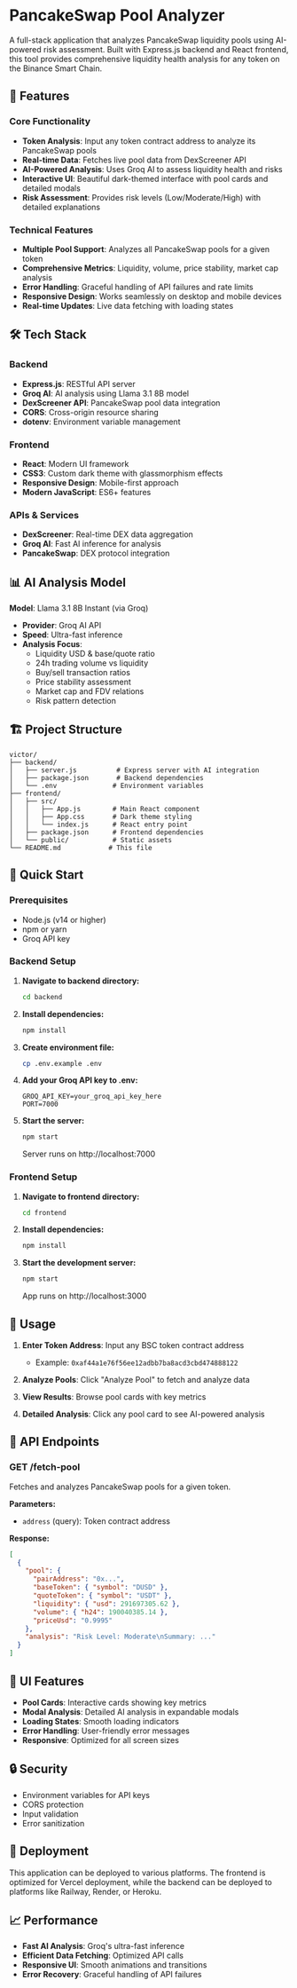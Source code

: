 # PancakeSwap Pool Analyzer

A full-stack application that analyzes PancakeSwap liquidity pools using AI-powered risk assessment. Built with Express.js backend and React frontend, this tool provides comprehensive liquidity health analysis for any token on the Binance Smart Chain.

## 🚀 Features

### Core Functionality
- **Token Analysis**: Input any token contract address to analyze its PancakeSwap pools
- **Real-time Data**: Fetches live pool data from DexScreener API
- **AI-Powered Analysis**: Uses Groq AI to assess liquidity health and risks
- **Interactive UI**: Beautiful dark-themed interface with pool cards and detailed modals
- **Risk Assessment**: Provides risk levels (Low/Moderate/High) with detailed explanations

### Technical Features
- **Multiple Pool Support**: Analyzes all PancakeSwap pools for a given token
- **Comprehensive Metrics**: Liquidity, volume, price stability, market cap analysis
- **Error Handling**: Graceful handling of API failures and rate limits
- **Responsive Design**: Works seamlessly on desktop and mobile devices
- **Real-time Updates**: Live data fetching with loading states

## 🛠️ Tech Stack

### Backend
- **Express.js**: RESTful API server
- **Groq AI**: AI analysis using Llama 3.1 8B model
- **DexScreener API**: PancakeSwap pool data integration
- **CORS**: Cross-origin resource sharing
- **dotenv**: Environment variable management

### Frontend
- **React**: Modern UI framework
- **CSS3**: Custom dark theme with glassmorphism effects
- **Responsive Design**: Mobile-first approach
- **Modern JavaScript**: ES6+ features

### APIs & Services
- **DexScreener**: Real-time DEX data aggregation
- **Groq AI**: Fast AI inference for analysis
- **PancakeSwap**: DEX protocol integration

## 📊 AI Analysis Model

**Model**: Llama 3.1 8B Instant (via Groq)
- **Provider**: Groq AI API
- **Speed**: Ultra-fast inference
- **Analysis Focus**:
  - Liquidity USD & base/quote ratio
  - 24h trading volume vs liquidity
  - Buy/sell transaction ratios
  - Price stability assessment
  - Market cap and FDV relations
  - Risk pattern detection

## 🏗️ Project Structure

```
victor/
├── backend/
│   ├── server.js          # Express server with AI integration
│   ├── package.json       # Backend dependencies
│   └── .env              # Environment variables
├── frontend/
│   ├── src/
│   │   ├── App.js        # Main React component
│   │   ├── App.css       # Dark theme styling
│   │   └── index.js      # React entry point
│   ├── package.json      # Frontend dependencies
│   └── public/           # Static assets
└── README.md            # This file
```

## 🚀 Quick Start

### Prerequisites
- Node.js (v14 or higher)
- npm or yarn
- Groq API key

### Backend Setup

1. **Navigate to backend directory:**
   ```bash
   cd backend
   ```

2. **Install dependencies:**
   ```bash
   npm install
   ```

3. **Create environment file:**
   ```bash
   cp .env.example .env
   ```
   
4. **Add your Groq API key to .env:**
   ```env
   GROQ_API_KEY=your_groq_api_key_here
   PORT=7000
   ```

5. **Start the server:**
   ```bash
   npm start
   ```
   
   Server runs on http://localhost:7000

### Frontend Setup

1. **Navigate to frontend directory:**
   ```bash
   cd frontend
   ```

2. **Install dependencies:**
   ```bash
   npm install
   ```

3. **Start the development server:**
   ```bash
   npm start
   ```
   
   App runs on http://localhost:3000

## 📖 Usage

1. **Enter Token Address**: Input any BSC token contract address
   - Example: `0xaf44a1e76f56ee12adbb7ba8acd3cbd474888122`

2. **Analyze Pools**: Click "Analyze Pool" to fetch and analyze data

3. **View Results**: Browse pool cards with key metrics

4. **Detailed Analysis**: Click any pool card to see AI-powered analysis

## 🔌 API Endpoints

### GET /fetch-pool
Fetches and analyzes PancakeSwap pools for a given token.

**Parameters:**
- `address` (query): Token contract address

**Response:**
```json
[
  {
    "pool": {
      "pairAddress": "0x...",
      "baseToken": { "symbol": "DUSD" },
      "quoteToken": { "symbol": "USDT" },
      "liquidity": { "usd": 291697305.62 },
      "volume": { "h24": 190040385.14 },
      "priceUsd": "0.9995"
    },
    "analysis": "Risk Level: Moderate\nSummary: ..."
  }
]
```

## 🎨 UI Features

- **Pool Cards**: Interactive cards showing key metrics
- **Modal Analysis**: Detailed AI analysis in expandable modals
- **Loading States**: Smooth loading indicators
- **Error Handling**: User-friendly error messages
- **Responsive**: Optimized for all screen sizes

## 🔒 Security

- Environment variables for API keys
- CORS protection
- Input validation
- Error sanitization

## 🚀 Deployment

This application can be deployed to various platforms. The frontend is optimized for Vercel deployment, while the backend can be deployed to platforms like Railway, Render, or Heroku.

## 📈 Performance

- **Fast AI Analysis**: Groq's ultra-fast inference
- **Efficient Data Fetching**: Optimized API calls
- **Responsive UI**: Smooth animations and transitions
- **Error Recovery**: Graceful handling of API failures
